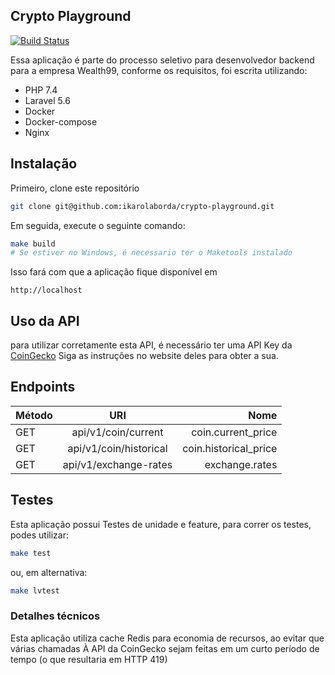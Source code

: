 ## Crypto Playground

[![Build Status](https://github.com/ikarolaborda/crypto-playground/actions/workflows/build.yml/badge.svg)](https://github.com/ikarolaborda/crypto-playground/actions)

Essa aplicação é parte do processo seletivo para desenvolvedor
backend para a empresa Wealth99, conforme os requisitos, foi escrita utilizando:
- PHP 7.4
- Laravel 5.6
- Docker
- Docker-compose
- Nginx

## Instalação

Primeiro, clone este repositório
```bash
git clone git@github.com:ikarolaborda/crypto-playground.git
```

Em seguida, execute o seguinte comando:

```bash
make build
# Se estiver no Windows, é necessario ter o Maketools instalado
```
Isso fará com que a aplicação fique disponível em

```
http://localhost
```

## Uso da API

para utilizar corretamente esta API, é necessário ter uma API Key 
da [CoinGecko](https://pro-api.coingecko.com/api/v3/)
Siga as instruções no website deles para obter a sua.

## Endpoints

| Método |      URI      |  Nome |
|--------|:-------------:|------:|
| GET    | api/v1/coin/current  | coin.current_price |
| GET    |   api/v1/coin/historical    |   coin.historical_price |
| GET    | api/v1/exchange-rates |    exchange.rates |

## Testes

Esta aplicação possui Testes de unidade e feature,
para correr os testes, podes utilizar:
```bash
make test
```
ou, em alternativa:
```bash
make lvtest
```

### Detalhes técnicos
Esta aplicação utiliza cache Redis para economia de recursos, ao evitar que várias chamadas 
À API da CoinGecko sejam feitas em um curto período de tempo (o que resultaria em HTTP 419)

